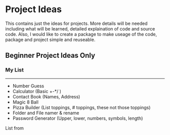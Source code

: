 # Project Ideas
This contains just the ideas for projects. More details will be needed including what will be learned,
detailed explaination of code and source code. Also, I would like to create a package to make useage of 
the code, package and project simple and reuseable. 

## Beginner Project Ideas Only

###   **My List**
-----------
- Number Guess
- Calculator (Basic +-*/ )
- Contact Book (Names, Address)
- Magic 8 Ball
- Pizza Builder (List toppings, # toppings, these not those toppings)
- Folder and File namer & rename
- Password Generator (Upper, lower, numbers, symbols, length)
  
List from <Websites>
  
